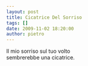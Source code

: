 ```yaml
---
layout: post
title: Cicatrice Del Sorriso
tags: []
date: 2009-11-02 18:20:00
author: pietro
---
```

Il mio sorriso sul tuo volto<br/>sembrerebbe una cicatrice.
